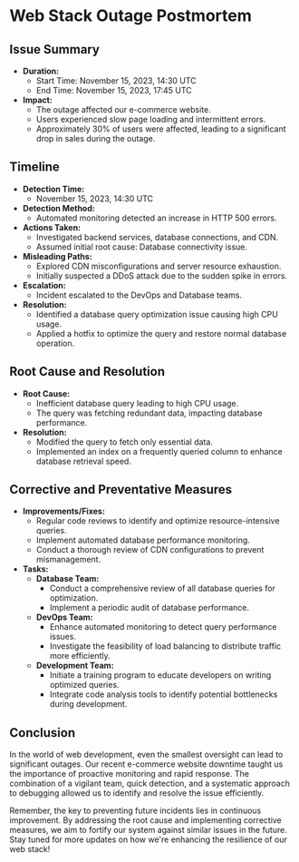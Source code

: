 # Web Stack Outage Postmortem

## Issue Summary

- **Duration:** 
  - Start Time: November 15, 2023, 14:30 UTC
  - End Time: November 15, 2023, 17:45 UTC
- **Impact:**
  - The outage affected our e-commerce website.
  - Users experienced slow page loading and intermittent errors.
  - Approximately 30% of users were affected, leading to a significant drop in sales during the outage.

## Timeline

- **Detection Time:**
  - November 15, 2023, 14:30 UTC
- **Detection Method:**
  - Automated monitoring detected an increase in HTTP 500 errors.
- **Actions Taken:**
  - Investigated backend services, database connections, and CDN.
  - Assumed initial root cause: Database connectivity issue.
- **Misleading Paths:**
  - Explored CDN misconfigurations and server resource exhaustion.
  - Initially suspected a DDoS attack due to the sudden spike in errors.
- **Escalation:**
  - Incident escalated to the DevOps and Database teams.
- **Resolution:**
  - Identified a database query optimization issue causing high CPU usage.
  - Applied a hotfix to optimize the query and restore normal database operation.

## Root Cause and Resolution

- **Root Cause:**
  - Inefficient database query leading to high CPU usage.
  - The query was fetching redundant data, impacting database performance.
- **Resolution:**
  - Modified the query to fetch only essential data.
  - Implemented an index on a frequently queried column to enhance database retrieval speed.

## Corrective and Preventative Measures

- **Improvements/Fixes:**
  - Regular code reviews to identify and optimize resource-intensive queries.
  - Implement automated database performance monitoring.
  - Conduct a thorough review of CDN configurations to prevent mismanagement.
- **Tasks:**
  - **Database Team:**
    - Conduct a comprehensive review of all database queries for optimization.
    - Implement a periodic audit of database performance.
  - **DevOps Team:**
    - Enhance automated monitoring to detect query performance issues.
    - Investigate the feasibility of load balancing to distribute traffic more efficiently.
  - **Development Team:**
    - Initiate a training program to educate developers on writing optimized queries.
    - Integrate code analysis tools to identify potential bottlenecks during development.

## Conclusion

In the world of web development, even the smallest oversight can lead to significant outages. Our recent e-commerce website downtime taught us the importance of proactive monitoring and rapid response. The combination of a vigilant team, quick detection, and a systematic approach to debugging allowed us to identify and resolve the issue efficiently.

Remember, the key to preventing future incidents lies in continuous improvement. By addressing the root cause and implementing corrective measures, we aim to fortify our system against similar issues in the future. Stay tuned for more updates on how we're enhancing the resilience of our web stack!

